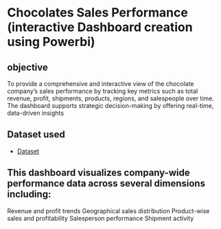 # Chocolates Sales Performance (interactive Dashboard creation using Powerbi)
## objective
To provide a comprehensive and interactive view of the chocolate company’s sales performance by tracking key metrics such as total revenue, profit, shipments, products, regions, and salespeople over time. The dashboard supports strategic decision-making by offering real-time, data-driven insights
## Dataset used
- <a href="https://github.com/praveen-0912/Chocolate-shipments-data-analysis-dashboard/blob/main/sample-chocolate-shipments-data-all-Apr-2025.xlsx">Dataset</a>

## This dashboard visualizes company-wide performance data across several dimensions including:

Revenue and profit trends
Geographical sales distribution
Product-wise sales and profitability
Salesperson performance
Shipment activity
